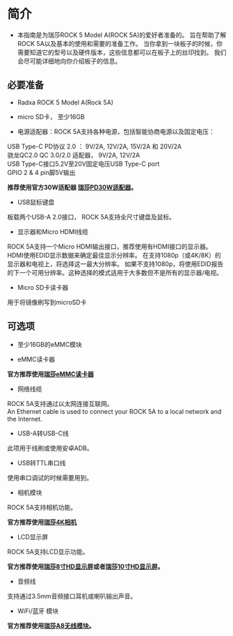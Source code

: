 ﻿---
sidebar_label: '开始前准备'
sidebar_position: 20
---

# 简介

- 本指南是为瑞莎ROCK 5 Model A(ROCK 5A)的爱好者准备的。 旨在帮助了解ROCK 5A以及基本的使用和需要的准备工作。 当你拿到一块板子的时候，你需要知道它的型号以及硬件版本，这些信息都可以在板子上的丝印找到。 我们会尽可能详细地向你介绍板子的信息。  

## 必要准备

- Radxa ROCK 5 Model A(Rock 5A)

- micro SD卡， 至少16GB

- 电源适配器：ROCK 5A支持各种电源，包括智能协商电源以及固定电压： 

USB Type-C PD协议 2.0 ： 9V/2A, 12V/2A, 15V/2A 和 20V/2A  
骁龙QC2.0 QC 3.0/2.0 适配器， 9V/2A, 12V/2A  
USB Type-C接口5.2V至20V固定电压USB Type-C port  
GPIO 2 & 4 pin脚5V输出  

**推荐使用官方30W适配器 [瑞莎PD30W适配器](../../../accessories/pd_30w)。**

- USB鼠标键盘

板载两个USB-A 2.0接口， ROCK 5A支持全尺寸键盘及鼠标。

- 显示器和Micro HDMI线缆

ROCK 5A支持一个Micro HDMI输出接口，推荐使用有HDMI接口的显示器。  
HDMI使用EDID显示数据来确定最佳显示分辨率。 在支持1080p（或4K/8K）的显示器和电视上，将选择这一最大分辨率。 
如果不支持1080p，将使用EDID报告的下一个可用分辨率。这种选择的模式适用于大多数但不是所有的显示器/电视。

- Micro SD卡读卡器

用于将镜像刷写到microSD卡

## 可选项

- 至少16GB的eMMC模块

- eMMC读卡器

**官方推荐使用[瑞莎eMMC读卡器](../../../accessories/emmc_reader)**

- 网络线缆

ROCK 5A支持通过以太网连接互联网。    
An Ethernet cable is used to connect your ROCK 5A to a local network and the Internet.  

- USB-A转USB-C线

此项用于线刷或使用安卓ADB。  

- USB转TTL串口线

使用串口调试的时候需要用到。  

- 相机模块
    
ROCK 5A支持相机功能。   

**官方推荐使用[瑞莎4K相机](../../../accessories/camera_4k)**

- LCD显示屏

ROCK 5A支持LCD显示功能。  

**官方推荐使用[瑞莎8寸HD显示屏](../../../accessories/lcd-8-hd)或者[瑞莎10寸HD显示屏](../../../accessories/lcd-10-hd)。**

- 音频线

支持通过3.5mm音频接口耳机或喇叭输出声音。  

- WiFi/蓝牙 模块

**官方推荐使用[瑞莎A8无线模块](../../../accessories/wireless-a8)。**
